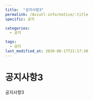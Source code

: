 ```yaml
---
title:  "공지사항3"
permalink: /Aviutl-info/notice/:title
specific: 공지

categories:
  - 공지

tags:
  - 공지
last_modified_at: 2020-08-17T21:17:30
---
```


# 공지사항3
공지사항3